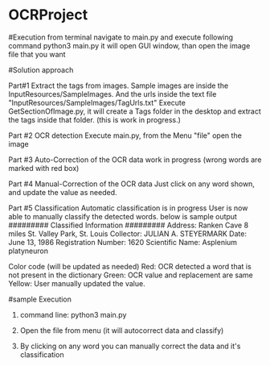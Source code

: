 # OCRProject

#Execution
 from terminal navigate to main.py and execute following command
 python3 main.py
 it will open GUI window, than open the image file that you want
 
 
#Solution approach

Part#1 Extract the tags from images.
Sample images are inside the InputResources/SampleImages. And the urls inside the text file "InputResources/SampleImages/TagUrls.txt"
Execute GetSectionOfImage.py, it will create a Tags folder in the desktop and extract the tags inside that folder.
(this is work in progress.)

Part #2 OCR detection
Execute main.py, from the Menu "file" open the image

Part #3 Auto-Correction of the OCR data
work in progress
(wrong words are marked with red box)

Part #4 Manual-Correction of the OCR data
Just click on any word shown, and update the value as needed.

Part #5 Classification
Automatic classification is  in progress
User is now able to manually classify the detected words. below is sample output
######### Classified Information #########
Address: Ranken Cave 8 miles St. Valley Park, St. Louis 
Collector: JULIAN A. STEYERMARK 
Date: June 13, 1986 
Registration Number: 1620 
Scientific Name: Asplenium platyneuron 




Color code
(will be updated as needed)
Red: OCR detected a word that is not present in the dictionary
Green: OCR value and replacement are same
Yellow: User manually updated the value.

#sample Execution
1. command line: python3 main.py

2. Open the file from menu (it will autocorrect data and classify)

3. By clicking on any word you can manually correct the data and it's classification
